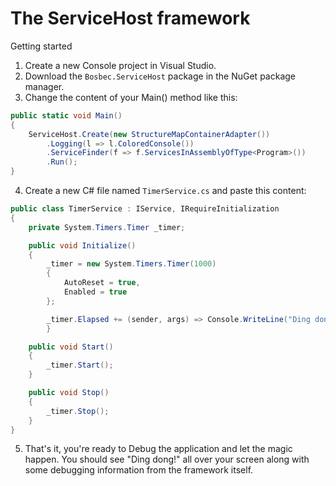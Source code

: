 The ServiceHost framework
=========================

Getting started

1. Create a new Console project in Visual Studio.
2. Download the `Bosbec.ServiceHost` package in the NuGet package manager.
3. Change the content of your Main() method like this:

```csharp
public static void Main()
{
	ServiceHost.Create(new StructureMapContainerAdapter())
		.Logging(l => l.ColoredConsole())
		.ServiceFinder(f => f.ServicesInAssemblyOfType<Program>())
		.Run();
}
```
        
4. Create a new C# file named `TimerService.cs` and paste this content:

```csharp
public class TimerService : IService, IRequireInitialization
{
	private System.Timers.Timer _timer;

	public void Initialize()
	{
		_timer = new System.Timers.Timer(1000)
		{
			AutoReset = true,
			Enabled = true
		};

		_timer.Elapsed += (sender, args) => Console.WriteLine("Ding dong!");
        }

	public void Start()
	{
		_timer.Start();
	}

	public void Stop()
	{
		_timer.Stop();
	}
}
```

5. That's it, you're ready to Debug the application and let the magic happen.
You should see "Ding dong!" all over your screen along with some debugging
information from the framework itself.
